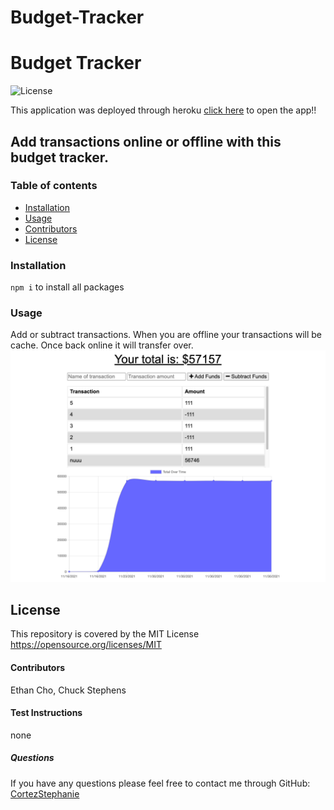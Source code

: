 # Budget-Tracker

#  Budget Tracker
![License](https://img.shields.io/badge/License-MIT-yellow.svg)

This application was deployed through heroku [click here](https://budget-tracker-off-online.herokuapp.com/) to open the app!!

##  Add transactions online or offline with this budget tracker. 
### Table of contents
- [Installation](#installation)
- [Usage](#usage)
- [Contributors](#contributors)
- [License](#license)
### Installation
`npm i` to install all packages
### Usage
Add or subtract transactions. When you are offline your transactions will be cache. Once back online it will transfer over. 
![budget Tracker](./public/images/budgetTracker.png)
## License
This repository is covered by the MIT License  <br> 
https://opensource.org/licenses/MIT
#### Contributors
Ethan Cho, Chuck Stephens
#### Test Instructions
none
##### Questions
If you have any questions please feel free to contact me through GitHub: [CortezStephanie](https://github.com/CortezStephanie)
